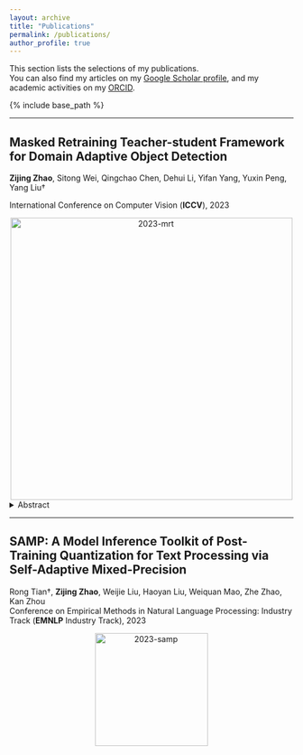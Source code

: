 ```yaml
---
layout: archive
title: "Publications"
permalink: /publications/
author_profile: true
---
```


This section lists the selections of my publications.  
You can also find my articles on my <u><a href="https://scholar.google.com/citations?user=frRNkzkAAAAJ">Google Scholar profile</a></u>, and my academic activities on my <u><a href="https://orcid.org/0000-0001-9810-1122">ORCID</a></u>.  

{% include base_path %}

***

## Masked Retraining Teacher-student Framework for Domain Adaptive Object Detection  

**Zijing Zhao**, Sitong Wei, Qingchao Chen, Dehui Li, Yifan Yang, Yuxin Peng, Yang Liu†  

International Conference on Computer Vision (**ICCV**), 2023  

<div align="center">
  <img src="https://jeremyzhao1998.github.io/images/2023-mrt.png" alt="2023-mrt" width="500" />
</div>

<details>
  <summary>Abstract</summary>
  Domain adaptive Object Detection (DAOD) leverages a labeled domain (source) to learn an object detector generalizing to a novel domain without annotation (target). Recent advances use a teacher-student framework, i.e., a student model is supervised by the pseudo labels from a teacher model. Though great success, they suffer from the limited number of pseudo boxes with incorrect predictions caused by the domain shift, misleading the student model to get sub-optimal results. To mitigate this problem, we propose Masked Retraining Teacher-student framework (MRT) which leverages masked autoencoder and selective retraining mechanism on detection transformer. Specifically, we present a customized design of masked autoencoder branch, masking the multi-scale feature maps of target images and reconstructing features by the encoder of the student model and an auxiliary decoder. This helps the student model capture target domain characteristics and become a more data-efficient learner to gain knowledge from the limited number of pseudo boxes. Furthermore, we adopt selective retraining mechanism, periodically re-initializing certain parts of the student parameters with masked autoencoder refined weights to allow the model to jump out of the local optimum biased to the incorrect pseudo labels. Experimental results on three DAOD benchmarks demonstrate the effectiveness of our method.
</details>

***

## SAMP: A Model Inference Toolkit of Post-Training Quantization for Text Processing via Self-Adaptive Mixed-Precision
Rong Tian†, **Zijing Zhao**, Weijie Liu, Haoyan Liu, Weiquan Mao, Zhe Zhao, Kan Zhou  
Conference on Empirical Methods in Natural Language Processing: Industry Track (**EMNLP** Industry Track), 2023  
<div align="center">
  <img src="https://jeremyzhao1998.github.io/images/2023-samp.png" alt="2023-samp" width="200" />
</div>
